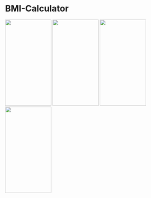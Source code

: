 # BMI-Calculator
<img src="https://user-images.githubusercontent.com/71342393/191902676-7d996194-e89a-46d6-83cf-3a14ed1019b2.png" width="150" height="280">
<img src="https://user-images.githubusercontent.com/71342393/191902713-6a31ab20-cca2-4229-80c9-c079dbb4e7c2.png" width="150" height="280">
<img src="https://user-images.githubusercontent.com/71342393/191902721-1c7cc3f1-f039-46c9-8a00-cbcb14252d4d.png" width="150" height="280">
<img src="https://user-images.githubusercontent.com/71342393/191902727-c46460c6-c437-4cef-8e25-cbb01d6ee7ae.png" width="150" height="280">
